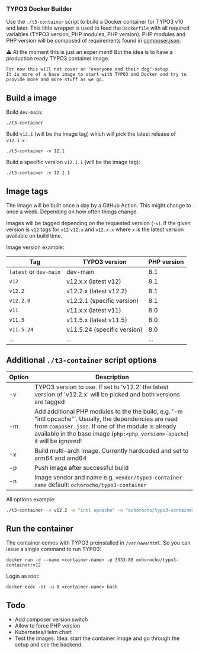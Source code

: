 ### TYPO3 Docker Builder

Use the `./t3-container` script to build a Docker container for TYPO3 v10 and later.
This little wrapper is used to feed the `Dockerfile` with all required
variables (TYPO3 version, PHP modules, PHP version). PHP modules and PHP version will
be composed of requirements found in [composer.json](https://raw.githubusercontent.com/TYPO3/typo3/main/composer.json). 

:warning: At the moment this is just an experiment! But the idea is to have a production ready TYPO3 container image.

    For now this will not cover an "everyone and their dog"-setup.
    It is more of a base image to start with TYPO3 and Docker and try to
    provide more and more stuff as we go.

## Build a image

Build `dev-main`:
```
./t3-container
```

Build `v12.1` (will be the image tag) which will pick the latest release of `v12.1.x` :
```
./t3-container -v 12.1
```

Build a specific version `v12.1.1` (will be the image tag):
```
./t3-container -v 12.1.1
```

## Image tags

The image will be built once a day by a GitHub Action. This might change to once a week.
Depending on how often things change.

Images will be tagged depending on the requested version (`-v`).
If the given version is `v12` tags for `v12` `v12.x` and `v12.x.x` where `x` is the latest version available on build time.

Image version example:

| Tag                    | TYPO3 version               | PHP version |
|------------------------|-----------------------------|-------------|
| `latest` or `dev-main` | dev-main                    | 8.1         |
| `v12`                  | v12.x.x (latest v12)        | 8.1         |
| `v12.2`                | v12.2.x (latest v12.2)      | 8.1         |
| `v12.2.0`              | v12.2.1 (specific version)  | 8.1         |
| `v11`                  | v11.x.x (latest v11)        | 8.0         |
| `v11.5`                | v11.5.x (latest v11.5)      | 8.0         |
| `v11.5.24`             | v11.5.24 (specific version) | 8.0         |
| ...                    | ...                         | ...         |

## Additional `./t3-container` script options

| Option | Description                                                                                                                                                                                                                                  |
|--------|----------------------------------------------------------------------------------------------------------------------------------------------------------------------------------------------------------------------------------------------|
| -v     | TYPO3 version to use. If set to 'v12.2' the latest version of 'v12.2.x' will be picked and both versions are tagged                                                                                                                          |
| -m     | Add additional PHP modules to the the build, e.g. '-m "intl opcache"'. Usually, the dependencies are read from `composer.json`. If one of the module is already available in the base image (`php:<php_version>-apache`) it will be ignored! |
| -x     | Build multi-arch image. Currently hardcoded and set to arm64 and amd64                                                                                                                                                                       |
| -p     | Push image after successful build                                                                                                                                                                                                            |
| -n     | Image vendor and name e.g. `vendor/typo3-container-name` default: `ochorocho/typo3-container`                                                                                                                                                |

All options example:

```bash
./t3-container -v v12.2 -m "intl opcache" -n "ochorocho/typo3-container" -x -p
```

## Run the container

The container comes with TYPO3 preinstalled in `/var/www/html`. So you can issue a single command to run TYPO3:

```
docker run -d --name <container-name> -p 3333:80 ochorocho/typo3-container:v12
```

Login as root:

```
docker exec -it -u 0 <container-name> bash
```

## Todo

  * Add composer version switch
  * Allow to force PHP version
  * Kubernetes/Helm chart
  * Test the images. Idea: start the container image and go through the setup and see the backend.
